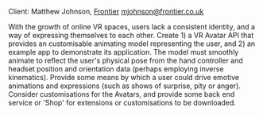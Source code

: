 Client: Matthew Johnson, [Frontier](Frontier "wikilink")
<mjohnson@frontier.co.uk>

With the growth of online VR spaces, users lack a consistent identity,
and a way of expressing themselves to each other. Create 1) a VR Avatar
API that provides an customisable animating model representing the user,
and 2) an example app to demonstrate its application. The model must
smoothly animate to reflect the user's physical pose from the hand
controller and headset position and orientation data (perhaps employing
inverse kinematics). Provide some means by which a user could drive
emotive animations and expressions (such as shows of surprise, pity or
anger). Consider customisations for the Avatars, and provide some back
end service or 'Shop' for extensions or customisations to be downloaded.